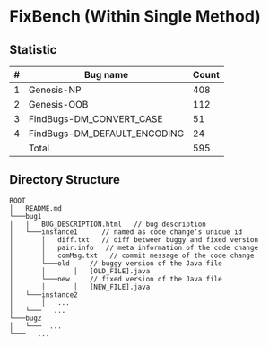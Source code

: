 # FixBench (Within Single Method)


## Statistic
| # | Bug name                       | Count |
|---|--------------------------------|-------|
| 1 | Genesis-NP                     | 408   |
| 2 | Genesis-OOB                    | 112   |
| 3 | FindBugs-DM\_CONVERT\_CASE     | 51    |
| 4 | FindBugs-DM\_DEFAULT\_ENCODING | 24    |
|   | Total                          | 595   |



## Directory Structure
```
ROOT
│   README.md
└───bug1
│   │   BUG_DESCRIPTION.html   // bug description
│   └───instance1      // named as code change’s unique id
│       │   diff.txt   // diff between buggy and fixed version
│       │   pair.info   // meta information of the code change
│       │   comMsg.txt   // commit message of the code change
│       └───old     // buggy version of the Java file
│       │       │   [OLD_FILE].java
│       └───new     // fixed version of the Java file
│       │       │   [NEW_FILE].java
│   └───instance2
│       │   ...
│   └───   ...
└───bug2
│   └───  ...
└───   ...
```


